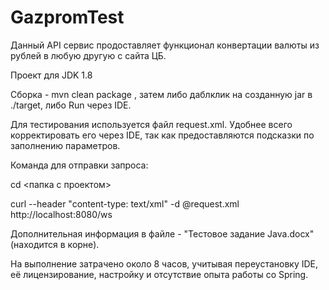 # GazpromTest
Данный API сервис продоставляет функционал конвертации валюты из рублей в любую другую с сайта ЦБ.

Проект для JDK 1.8

Сборка - mvn clean package , затем либо даблклик на созданную jar в ./target, либо Run через IDE.

Для тестирования используется файл request.xml.
Удобнее всего корректировать его через IDE, так как предоставляются подсказки по заполнению параметров.

Команда для отправки запроса:

cd <папка с проектом> 

curl --header "content-type: text/xml" -d @request.xml http://localhost:8080/ws

Дополнительная информация в файле - "Тестовое задание Java.docx" (находится в корне).

На выполнение затрачено около 8 часов, учитывая переустановку IDE, её лицензирование, настройку и отсутствие опыта работы со Spring.

